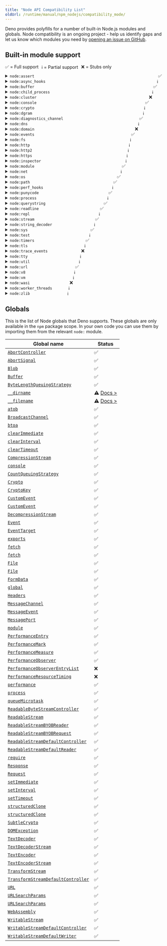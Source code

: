 ```yaml
---
title: "Node API Compatibility List"
oldUrl: /runtime/manual/npm_nodejs/compatibility_mode/
---
```


Deno provides polyfills for a number of built-in Node.js modules and globals.
Node compatibility is an ongoing project - help us identify gaps and let us know
which modules you need by
[opening an issue on GitHub](https://github.com/denoland/deno).

## Built-in module support

<div style="display: flex; flex-direction: row; gap: 10px; flex-wrap: wrap; margin-bottom: 10px">
  <div>✅ = Full support</div>
  <div>ℹ️ = Partial support</div>
  <div>❌ = Stubs only</div>
</div>

<details>
  <summary>
    <code>node:assert</code>
    <div style="float: right">
      <span>✅</span>
    </div>
  </summary>
  <p>
    Fully supported.
  </p>
  <p>
    <a href="https://nodejs.org/api/assert.html">Node.js docs</a>
  </p>
</details>

<details>
  <summary>
    <code>node:async_hooks</code>
    <div style="float: right">
      <span>ℹ️</span>
    </div>
  </summary>
  <p>
    <code>AsyncLocalStorage</code> is supported. <code>AsyncResource</code>,{" "}
    <code>executionAsyncId</code>, and <code>createHook</code> are
    non-functional stubs.
  </p>
  <p>
    <a href="https://nodejs.org/api/async_hooks.html">Node.js docs</a>
  </p>
</details>

<details>
  <summary>
    <code>node:buffer</code>
    <div style="float: right">
      <span>✅</span>
    </div>
  </summary>
  <p>
    Fully supported.
  </p>
  <p>
    <a href="https://nodejs.org/api/buffer.html">Node.js docs</a>
  </p>
</details>

<details>
  <summary>
    <code>node:child_process</code>
    <div style="float: right">
      <span>ℹ️</span>
    </div>
  </summary>
  <p>
    The <code>ipc</code> and <code>overlapped</code> stdio options are missing.
    Passing file descriptors by an integer value is missing.
  </p>
  <p>
    <a href="https://nodejs.org/api/child_process.html">Node.js docs</a>
  </p>
</details>

<details>
  <summary>
    <code>node:cluster</code>
    <div style="float: right">
      <span>❌</span>
    </div>
  </summary>
  <p>All exports are non-functional stubs.</p>
  <p>
    <a href="https://nodejs.org/api/cluster.html">Node.js docs</a>
  </p>
</details>

<details>
  <summary>
    <code>node:console</code>
    <div style="float: right">
      <span>✅</span>
    </div>
  </summary>
  <p>
    Fully supported.
  </p>
  <p>
    <a href="https://nodejs.org/api/console.html">Node.js docs</a>
  </p>
</details>

<details>
  <summary>
    <code>node:crypto</code>
    <div style="float: right">
      <span>ℹ️</span>
    </div>
  </summary>
  <p>
    Missing <code>Certificate</code> class,{" "}
    <code>crypto.Cipheriv.prototype.setAutoPadding</code>,{" "}
    <code>crypto.Decipheriv.prototype.setAutoPadding</code>,{" "}
    <code>crypto.getCipherInfo</code>, <code>crypto.publicDecrypt</code>,{" "}
    <code>crypto.ECDH.prototype.convertKey</code>,{" "}
    <code>crypto.diffieHellman</code>, <code>x448</code> option for{" "}
    <code>generateKeyPair</code>, <code>crypto.KeyObject</code>,{" "}
    <code>safe</code>, <code>add</code> and <code>rem</code> options for{" "}
    <code>generatePrime</code>, <code>crypto.Sign.prototype.sign</code> and{" "}
    <code>crypto.Verify.prototype.verify</code> with non <code>BinaryLike</code>{" "}
    input, <code>crypto.secureHeapUsed</code>, <code>crypto.setEngine</code>,
    legacy methods of <code>crypto.X509Certificate</code>.
  </p>
  <p>
    <a href="https://nodejs.org/api/crypto.html">Node.js docs</a>
  </p>
</details>

<details>
  <summary>
    <code>node:dgram</code>
    <div style="float: right">
      <span>ℹ️</span>
    </div>
  </summary>
  <p>
    Some <code>dgram.Socket</code> instance methods are non-functional stubs:
    <ul>
        <li><code>addMembership</code></li>
        <li><code>addSourceSpecificMembership</code></li>
        <li><code>dropMembership</code></li>
        <li><code>dropSourceSpecificMembership</code></li>
        <li><code>setBroadcast</code></li>
        <li><code>setMulticastInterface</code></li>
        <li><code>setMulticastLoopback</code></li>
        <li><code>setMulticastTtl</code></li>
        <li><code>setTtl</code></li>
        <li><code>ref</code></li>
        <li><code>unref</code></li>
    </ul>
  </p>
  <p>
    <a href="https://nodejs.org/api/dgram.html">Node.js docs</a>
  </p>
</details>

<details>
  <summary>
    <code>node:diagnostics_channel</code>
    <div style="float: right">
      <span>✅</span>
    </div>
  </summary>
  <p>
    Fully supported.
  </p>
  <p>
    <a href="https://nodejs.org/api/diagnostics_channel.html">Node.js docs</a>
  </p>
</details>

<details>
  <summary>
    <code>node:dns</code>
    <div style="float: right">
      <span>ℹ️</span>
    </div>
  </summary>
  <p>
    Missing <code>dns.resolve*</code> with <code>ttl</code> option.
  </p>
  <p>
    <a href="https://nodejs.org/api/dns.html">Node.js docs</a>
  </p>
</details>

<details>
  <summary>
    <code>node:domain</code>
    <div style="float: right">
      <span>❌</span>
    </div>
  </summary>
  <p>All exports are non-functional stubs.</p>
  <p>
    <a href="https://nodejs.org/api/domain.html">Node.js docs</a>
  </p>
</details>

<details>
  <summary>
    <code>node:events</code>
    <div style="float: right">
      <span>✅</span>
    </div>
  </summary>
  <p>
    Fully supported.
  </p>
  <p>
    <a href="https://nodejs.org/api/events.html">Node.js docs</a>
  </p>
</details>

<details>
  <summary>
    <code>node:fs</code>
    <div style="float: right">
      <span>ℹ️</span>
    </div>
  </summary>
  <h5>
    <code>node:fs</code>
  </h5>
  <p>
    Missing <code>utf16le</code>, <code>latin1</code> and <code>ucs2</code>{" "}
    encoding for <code>fs.writeFile</code> and <code>fs.writeFileSync</code>.
    Missing <code>Dirent.isBlockDevice</code>,{" "}
    <code>Dirent.isCharacterDevice</code>, <code>Dirent.isFIFO</code>,{" "}
    <code>Dirent.isSocket</code>, <code>FSWatcher.ref</code>,{" "}
    <code>FSWatcher.unref</code>.
  </p>
  <h5>
    <code>node:fs/promises</code>
  </h5>
  <p>
    Missing <code>lchmod</code>, <code>lchown</code>, <code>lutimes</code>.
  </p>
  <p>
    <a href="https://nodejs.org/api/fs.html">Node.js docs</a>
  </p>
</details>

<details>
  <summary>
    <code>node:http</code>
    <div style="float: right">
      <span>ℹ️</span>
    </div>
  </summary>
  <p>
    <code>createConnection</code> option is currently not supported.
  </p>
  <p>
    <a href="https://nodejs.org/api/http.html">Node.js docs</a>
  </p>
</details>

<details>
  <summary>
    <code>node:http2</code>
    <div style="float: right">
      <span>ℹ️</span>
    </div>
  </summary>
  <p>
    Partially supported, major work in progress to enable <code>grpc-js</code>.
  </p>
  <p>
    <a href="https://nodejs.org/api/http2.html">Node.js docs</a>
  </p>
</details>

<details>
  <summary>
    <code>node:https</code>
    <div style="float: right">
      <span>ℹ️</span>
    </div>
  </summary>
  <p>
    Missing <code>https.Server.opts.cert</code> and{" "}
    <code>https.Server.opts.key</code> array type.
  </p>
  <p>
    <a href="https://nodejs.org/api/https.html">Node.js docs</a>
  </p>
</details>

<details>
  <summary>
    <code>node:inspector</code>
    <div style="float: right">
      <span>ℹ️</span>
    </div>
  </summary>
  <p>
    <code>console</code> is supported. Other APIs are stubs and will throw an
    error. Due to security implications the Deno team does not plan to polyfill
    these APIs.
  </p>
  <p>
    <a href="https://nodejs.org/api/inspector.html">Node.js docs</a>
  </p>
</details>

<details>
  <summary>
    <code>node:module</code>
    <div style="float: right">
      <span>✅</span>
    </div>
  </summary>
  <p>
    Fully supported.
  </p>
  <p>
    <a href="https://nodejs.org/api/module.html">Node.js docs</a>
  </p>
</details>

<details>
  <summary>
    <code>node:net</code>
    <div style="float: right">
      <span>ℹ️</span>
    </div>
  </summary>
  <p>
    Missing <code>net.Socket.prototype.constructor</code> with <code>fd</code>{" "}
    option.
  </p>
  <p>
    <a href="https://nodejs.org/api/net.html">Node.js docs</a>
  </p>
</details>

<details>
  <summary>
    <code>node:os</code>
    <div style="float: right">
      <span>✅</span>
    </div>
  </summary>
  <p>
    Fully supported.
  </p>
  <p>
    <a href="https://nodejs.org/api/os.html">Node.js docs</a>
  </p>
</details>

<details>
  <summary>
    <code>node:path</code>
    <div style="float: right">
      <span>✅</span>
    </div>
  </summary>
  <p>
    Fully supported.
  </p>
  <p>
    <a href="https://nodejs.org/api/path.html">Node.js docs</a>
  </p>
</details>

<details>
  <summary>
    <code>node:perf_hooks</code>
    <div style="float: right">
      <span>ℹ️</span>
    </div>
  </summary>
  <p>
    Missing <code>perf_hooks.eventLoopUtilization</code>,{" "}
    <code>perf_hooks.timerify</code>,{" "}
    <code>perf_hooks.monitorEventLoopDelay</code>.
  </p>
  <p>
    <a href="https://nodejs.org/api/perf_hooks.html">Node.js docs</a>
  </p>
</details>

<details>
  <summary>
    <code>node:punycode</code>
    <div style="float: right">
      <span>✅</span>
    </div>
  </summary>
  <p>
    Fully supported.
  </p>
  <p>
    <a href="https://nodejs.org/api/punycode.html">Node.js docs</a>
  </p>
</details>

<details>
  <summary>
    <code>node:process</code>
    <div style="float: right">
      <span>ℹ️</span>
    </div>
  </summary>
  <p>
    Missing <code>multipleResolves</code>, <code>worker</code> events.
  </p>
  <p>
    <a href="https://nodejs.org/api/process.html">Node.js docs</a>
  </p>
</details>

<details>
  <summary>
    <code>node:querystring</code>
    <div style="float: right">
      <span>✅</span>
    </div>
  </summary>
  <p>
    Fully supported.
  </p>
  <p>
    <a href="https://nodejs.org/api/querystring.html">Node.js docs</a>
  </p>
</details>

<details>
  <summary>
    <code>node:readline</code>
    <div style="float: right">
      <span>✅</span>
    </div>
  </summary>
  <p>
    Fully supported.
  </p>
  <p>
    <a href="https://nodejs.org/api/readline.html">Node.js docs</a>
  </p>
</details>

<details>
  <summary>
    <code>node:repl</code>
    <div style="float: right">
      <span>ℹ️</span>
    </div>
  </summary>
  <p>
    <code>builtinModules</code> and <code>_builtinLibs</code> are supported.
    Missing <code>REPLServer.prototype.constructor</code> and{" "}
    <code>start()</code>.
  </p>
  <p>
    <a href="https://nodejs.org/api/repl.html">Node.js docs</a>
  </p>
</details>

<details>
  <summary>
    <code>node:stream</code>
    <div style="float: right">
      <span>✅</span>
    </div>
  </summary>
  <p>
    Fully supported.
  </p>
  <p>
    <a href="https://nodejs.org/api/stream.html">Node.js docs</a>
  </p>
</details>

<details>
  <summary>
    <code>node:string_decoder</code>
    <div style="float: right">
      <span>ℹ️</span>
    </div>
  </summary>
  <p>
    Missing decoding of <code>ascii</code>, <code>latin1</code> and{" "}
    <code>utf16le</code> decoding options.
  </p>
  <p>
    <a href="https://nodejs.org/api/string_decoder.html">Node.js docs</a>
  </p>
</details>

<details>
  <summary>
    <code>node:sys</code>
    <div style="float: right">
      <span>✅</span>
    </div>
  </summary>
  <p>
    Fully supported.
  </p>
  <p>
    <a href="https://nodejs.org/api/util.html">Node.js docs</a>
  </p>
</details>

<details>
  <summary>
    <code>node:test</code>
    <div style="float: right">
      <span>ℹ️</span>
    </div>
  </summary>
  <p>
    Currently only <code>test</code> API is supported.
  </p>
  <p>
    <a href="https://nodejs.org/api/test.html">Node.js docs</a>
  </p>
</details>

<details>
  <summary>
    <code>node:timers</code>
    <div style="float: right">
      <span>✅</span>
    </div>
  </summary>
  <p>
    Fully supported.
  </p>
  <p>
    <a href="https://nodejs.org/api/timers.html">Node.js docs</a>
  </p>
</details>

<details>
  <summary>
    <code>node:tls</code>
    <div style="float: right">
      <span>ℹ️</span>
    </div>
  </summary>
  <p>
    Missing <code>createSecurePair</code>.
  </p>
  <p>
    <a href="https://nodejs.org/api/tls.html">Node.js docs</a>
  </p>
</details>

<details>
  <summary>
    <code>node:trace_events</code>
    <div style="float: right">
      <span>❌</span>
    </div>
  </summary>
  <p>All exports are non-functional stubs.</p>
  <p>
    <a href="https://nodejs.org/api/tracing.html">Node.js docs</a>
  </p>
</details>

<details>
  <summary>
    <code>node:tty</code>
    <div style="float: right">
      <span>ℹ️</span>
    </div>
  </summary>
  <p>
    Missing <code>ReadStream</code> and <code>WriteStream</code> implementation.
  </p>
  <p>
    <a href="https://nodejs.org/api/tty.html">Node.js docs</a>
  </p>
</details>

<details>
  <summary>
    <code>node:util</code>
    <div style="float: right">
      <span>ℹ️</span>
    </div>
  </summary>
  <p>
    Missing <code>aborted</code>, <code>transferableAbortSignal</code>, <code>transferableAbortController</code>, <code>MIMEParams</code>, <code>MIMEType</code>, <code>getSystemErrorMap</code>, and <code>debug</code>.
  </p>
  <p>
    <a href="https://nodejs.org/api/util.html">Node.js docs</a>
  </p>
</details>

<details>
  <summary>
    <code>node:url</code>
    <div style="float: right">
      <span>✅</span>
    </div>
  </summary>
  <p>
    Fully supported.
  </p>
  <p>
    <a href="https://nodejs.org/api/url.html">Node.js docs</a>
  </p>
</details>

<details>
  <summary>
    <code>node:v8</code>
    <div style="float: right">
      <span>ℹ️</span>
    </div>
  </summary>
  <p>
    <code>cachedDataVersionTag</code> and <code>getHeapStatistics</code> are
    supported. <code>setFlagsFromStrings</code> is a noop. Other APIs are not
    supported and will throw and error. The other APIs <em>could</em> be
    polyfilled, but due inherent lack of format stability between the V8
    versions, the Deno team is considering requiring a special flag to use them.
  </p>
  <p>
    <a href="https://nodejs.org/api/v8.html">Node.js docs</a>
  </p>
</details>

<details>
  <summary>
    <code>node:vm</code>
    <div style="float: right">
      <span>ℹ️</span>
    </div>
  </summary>
  <p>
    <code>runInThisContext</code> is supported. Other APIs are not polyfilled
    and will throw and error.
  </p>
  <p>
    <a href="https://nodejs.org/api/vm.html">Node.js docs</a>
  </p>
</details>

<details>
  <summary>
    <code>node:wasi</code>
    <div style="float: right">
      <span>❌</span>
    </div>
  </summary>
  <p>All exports are non-functional stubs.</p>
  <p>
    <a href="https://nodejs.org/api/wasi.html">Node.js docs</a>
  </p>
</details>

<details>
  <summary>
    <code>node:worker_threads</code>
    <div style="float: right">
      <span>ℹ️</span>
    </div>
  </summary>
  <p>
    Missing <code>parentPort.emit</code>,{" "}
    <code>parentPort.removeAllListeners</code>,{" "}
    <code>markAsUntransferable</code>, <code>moveMessagePortToContext</code>,{" "}
    <code>receiveMessageOnPort</code>,{" "}
    <code>Worker.prototype.getHeapSnapshot</code>.
  </p>
  <p>
    <a href="https://nodejs.org/api/worker_threads.html">Node.js docs</a>
  </p>
</details>

<details>
  <summary>
    <code>node:zlib</code>
    <div style="float: right">
      <span>ℹ️</span>
    </div>
  </summary>
  <p>
    Missing <code>Options.prototype.constructor</code>,{" "}
    <code>BrotliOptions.prototype.constructor</code>,{" "}
    <code>BrotliDecompress.prototype.constructor</code>,{" "}
    <code>ZlibBase.prototype.constructor</code>.
  </p>
  <p>
    <a href="https://nodejs.org/api/zlib.html">Node.js docs</a>
  </p>
</details>

## Globals

This is the list of Node globals that Deno supports. These globals are only
available in the `npm` package scope. In your own code you can use them by
importing them from the relevant `node:` module.

| Global name                                                                                                      | Status                                         |
| ---------------------------------------------------------------------------------------------------------------- | ---------------------------------------------- |
| [`AbortController`](https://nodejs.org/api/globals.html#class-abortcontroller)                                   | ✅                                             |
| [`AbortSignal`](https://nodejs.org/api/globals.html#class-abortsignal)                                           | ✅                                             |
| [`Blob`](https://nodejs.org/api/globals.html#class-blob)                                                         | ✅                                             |
| [`Buffer`](https://nodejs.org/api/globals.html#class-buffer)                                                     | ✅                                             |
| [`ByteLengthQueuingStrategy`](https://nodejs.org/api/globals.html#class-bytelengthqueuingstrategy)               | ✅                                             |
| [`__dirname`](https://nodejs.org/api/globals.html#__dirname)                                                     | ⚠️ [Docs &gt;](./migrate#nodejs-global-objects) |
| [`__filename`](https://nodejs.org/api/globals.html#__filename)                                                   | ⚠️ [Docs &gt;](./migrate#nodejs-global-objects) |
| [`atob`](https://nodejs.org/api/globals.html#atobdata)                                                           | ✅                                             |
| [`BroadcastChannel`](https://nodejs.org/api/globals.html#broadcastchannel)                                       | ✅                                             |
| [`btoa`](https://nodejs.org/api/globals.html#btoadata)                                                           | ✅                                             |
| [`clearImmediate`](https://nodejs.org/api/globals.html#clearimmediateimmediateobject)                            | ✅                                             |
| [`clearInterval`](https://nodejs.org/api/globals.html#clearintervalintervalobject)                               | ✅                                             |
| [`clearTimeout`](https://nodejs.org/api/globals.html#cleartimeouttimeoutobject)                                  | ✅                                             |
| [`CompressionStream`](https://nodejs.org/api/globals.html#class-compressionstream)                               | ✅                                             |
| [`console`](https://nodejs.org/api/globals.html#console)                                                         | ✅                                             |
| [`CountQueuingStrategy`](https://nodejs.org/api/globals.html#class-countqueuingstrategy)                         | ✅                                             |
| [`Crypto`](https://nodejs.org/api/globals.html#crypto)                                                           | ✅                                             |
| [`CryptoKey`](https://nodejs.org/api/globals.html#cryptokey)                                                     | ✅                                             |
| [`CustomEvent`](https://nodejs.org/api/globals.html#customevent)                                                 | ✅                                             |
| [`CustomEvent`](https://nodejs.org/api/globals.html#customevent)                                                 | ✅                                             |
| [`DecompressionStream`](https://nodejs.org/api/globals.html#class-decompressionstream)                           | ✅                                             |
| [`Event`](https://nodejs.org/api/globals.html#event)                                                             | ✅                                             |
| [`EventTarget`](https://nodejs.org/api/globals.html#eventtarget)                                                 | ✅                                             |
| [`exports`](https://nodejs.org/api/globals.html#exports)                                                         | ✅                                             |
| [`fetch`](https://nodejs.org/api/globals.html#fetch)                                                             | ✅                                             |
| [`fetch`](https://nodejs.org/api/globals.html#fetch)                                                             | ✅                                             |
| [`File`](https://nodejs.org/api/globals.html#class-file)                                                         | ✅                                             |
| [`File`](https://nodejs.org/api/globals.html#class-file)                                                         | ✅                                             |
| [`FormData`](https://nodejs.org/api/globals.html#class-formdata)                                                 | ✅                                             |
| [`global`](https://nodejs.org/api/globals.html#global)                                                           | ✅                                             |
| [`Headers`](https://nodejs.org/api/globals.html#class-headers)                                                   | ✅                                             |
| [`MessageChannel`](https://nodejs.org/api/globals.html#messagechannel)                                           | ✅                                             |
| [`MessageEvent`](https://nodejs.org/api/globals.html#messageevent)                                               | ✅                                             |
| [`MessagePort`](https://nodejs.org/api/globals.html#messageport)                                                 | ✅                                             |
| [`module`](https://nodejs.org/api/globals.html#module)                                                           | ✅                                             |
| [`PerformanceEntry`](https://nodejs.org/api/globals.html#performanceentry)                                       | ✅                                             |
| [`PerformanceMark`](https://nodejs.org/api/globals.html#performancemark)                                         | ✅                                             |
| [`PerformanceMeasure`](https://nodejs.org/api/globals.html#performancemeasure)                                   | ✅                                             |
| [`PerformanceObserver`](https://nodejs.org/api/globals.html#performanceobserver)                                 | ✅                                             |
| [`PerformanceObserverEntryList`](https://nodejs.org/api/globals.html#performanceobserverentrylist)               | ❌                                             |
| [`PerformanceResourceTiming`](https://nodejs.org/api/globals.html#performanceresourcetiming)                     | ❌                                             |
| [`performance`](https://nodejs.org/api/globals.html#performance)                                                 | ✅                                             |
| [`process`](https://nodejs.org/api/globals.html#process)                                                         | ✅                                             |
| [`queueMicrotask`](https://nodejs.org/api/globals.html#queuemicrotaskcallback)                                   | ✅                                             |
| [`ReadableByteStreamController`](https://nodejs.org/api/globals.html#class-readablebytestreamcontroller)         | ✅                                             |
| [`ReadableStream`](https://nodejs.org/api/globals.html#class-readablestream)                                     | ✅                                             |
| [`ReadableStreamBYOBReader`](https://nodejs.org/api/globals.html#class-readablestreambyobreader)                 | ✅                                             |
| [`ReadableStreamBYOBRequest`](https://nodejs.org/api/globals.html#class-readablestreambyobrequest)               | ✅                                             |
| [`ReadableStreamDefaultController`](https://nodejs.org/api/globals.html#class-readablestreamdefaultcontroller)   | ✅                                             |
| [`ReadableStreamDefaultReader`](https://nodejs.org/api/globals.html#class-readablestreamdefaultreader)           | ✅                                             |
| [`require`](https://nodejs.org/api/globals.html#require)                                                         | ✅                                             |
| [`Response`](https://nodejs.org/api/globals.html#response)                                                       | ✅                                             |
| [`Request`](https://nodejs.org/api/globals.html#request)                                                         | ✅                                             |
| [`setImmediate`](https://nodejs.org/api/globals.html#setimmediatecallback-args)                                  | ✅                                             |
| [`setInterval`](https://nodejs.org/api/globals.html#setintervalcallback-delay-args)                              | ✅                                             |
| [`setTimeout`](https://nodejs.org/api/globals.html#settimeoutcallback-delay-args)                                | ✅                                             |
| [`structuredClone`](https://nodejs.org/api/globals.html#structuredclonevalue-options)                            | ✅                                             |
| [`structuredClone`](https://nodejs.org/api/globals.html#structuredclonevalue-options)                            | ✅                                             |
| [`SubtleCrypto`](https://nodejs.org/api/globals.html#subtlecrypto)                                               | ✅                                             |
| [`DOMException`](https://nodejs.org/api/globals.html#domexception)                                               | ✅                                             |
| [`TextDecoder`](https://nodejs.org/api/globals.html#textdecoder)                                                 | ✅                                             |
| [`TextDecoderStream`](https://nodejs.org/api/globals.html#class-textdecoderstream)                               | ✅                                             |
| [`TextEncoder`](https://nodejs.org/api/globals.html#textencoder)                                                 | ✅                                             |
| [`TextEncoderStream`](https://nodejs.org/api/globals.html#class-textencoderstream)                               | ✅                                             |
| [`TransformStream`](https://nodejs.org/api/globals.html#class-transformstream)                                   | ✅                                             |
| [`TransformStreamDefaultController`](https://nodejs.org/api/globals.html#class-transformstreamdefaultcontroller) | ✅                                             |
| [`URL`](https://nodejs.org/api/globals.html#url)                                                                 | ✅                                             |
| [`URLSearchParams`](https://nodejs.org/api/globals.html#urlsearchparams)                                         | ✅                                             |
| [`URLSearchParams`](https://nodejs.org/api/globals.html#urlsearchparams)                                         | ✅                                             |
| [`WebAssembly`](https://nodejs.org/api/globals.html#webassembly)                                                 | ✅                                             |
| [`WritableStream`](https://nodejs.org/api/globals.html#class-writablestream)                                     | ✅                                             |
| [`WritableStreamDefaultController`](https://nodejs.org/api/globals.html#class-writablestreamdefaultcontroller)   | ✅                                             |
| [`WritableStreamDefaultWriter`](https://nodejs.org/api/globals.html#class-writablestreamdefaultwriter)           | ✅                                             |
